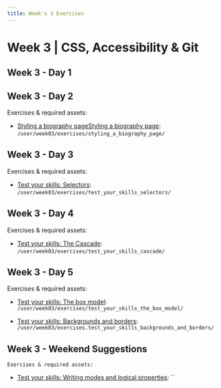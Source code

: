 ```yaml
---
title: Week's 3 Exercises
---
```


# Week 3 | CSS, Accessibility & Git

## Week 3 - Day 1
## Week 3 - Day 2

  Exercises & required assets:

  - [Styling a biography pageStyling a biography page](../../../curriculum/week03/exercises/styling_a_biography_page/README.md): `/user/week03/exercises/styling_a_biography_page/`

## Week 3 - Day 3

  Exercises & required assets:

  - [Test your skills: Selectors](../../../curriculum/week03/exercises/test_your_skills_selectors/README.md): `/user/week03/exercises/test_your_skills_selectors/`

## Week 3 - Day 4

  Exercises & required assets:

  - [Test your skills: The Cascade](../../../curriculum/week03/exercises/test_your_skills_cascade/README.md): `/user/week03/exercises/test_your_skills_cascade/`

## Week 3 - Day 5

  Exercises & required assets:

  - [Test your skills: The box model](../../../curriculum/week03/exercises/test_your_skills_the_box_model/README.md): `/user/week03/exercises/test_your_skills_the_box_model/`

  - [Test your skills: Backgrounds and borders](../../../curriculum/week03/exercises/test_your_skills_backgrounds_and_borders/README.md): `/user/week03/exercises.test_your_skills_backgrounds_and_borders/`

  ## Week 3 - Weekend Suggestions

    Exercises & required assets:

  - [Test your skills: Writing modes and logical properties](../../../curriculum/week03/exercises/test_your_skills_writing_modes/README.md): ``